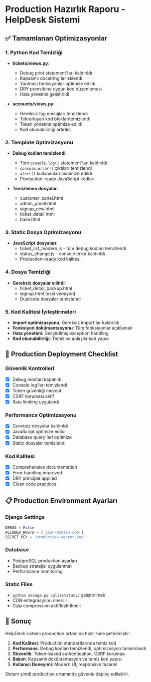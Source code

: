 # Production Hazırlık Raporu - HelpDesk Sistemi

## ✅ Tamamlanan Optimizasyonlar

### 1. Python Kod Temizliği
- **tickets/views.py**:
  - Debug print statement'ları kaldırıldı
  - Kapsamlı docstring'ler eklendi
  - Yardımcı fonksiyonlar optimize edildi
  - DRY prensibine uygun kod düzenlemesi
  - Hata yönetimi geliştirildi

- **accounts/views.py**:
  - Gereksiz log mesajları temizlendi
  - Tekrarlayan kod bloklarıtemizlendi
  - Token yönetimi optimize edildi
  - Kod okunabilirliği artırıldı

### 2. Template Optimizasyonu
- **Debug kodları temizlendi**:
  - Tüm `console.log()` statement'ları kaldırıldı
  - `console.error()` çıktıları temizlendi
  - `alert()` kullanımları minimize edildi
  - Production-ready JavaScript kodları

- **Temizlenen dosyalar**:
  - customer_panel.html
  - admin_panel.html
  - signup_new.html
  - ticket_detail.html
  - base.html

### 3. Static Dosya Optimizasyonu
- **JavaScript dosyaları**:
  - ticket_list_modern.js - tüm debug kodları temizlendi
  - status_change.js - console.error kaldırıldı
  - Production-ready kod kalitesi

### 4. Dosya Temizliği
- **Gereksiz dosyalar silindi**:
  - ticket_detail_backup.html
  - signup.html (eski versiyon)
  - Duplicate dosyalar temizlendi

### 5. Kod Kalitesi İyileştirmeleri
- **Import optimizasyonu**: Gereksiz import'lar kaldırıldı
- **Fonksiyon dokümantasyonu**: Tüm fonksiyonlar açıklamalı
- **Hata yönetimi**: Geliştirilmiş exception handling
- **Kod okunabilirliği**: Temiz ve anlaşılır kod yapısı

## 🚀 Production Deployment Checklist

### Güvenlik Kontrolleri
- [x] Debug modları kapatıldı
- [x] Console log'ları temizlendi
- [x] Token güvenliği mevcut
- [x] CSRF koruması aktif
- [x] Rate limiting uygulandı

### Performance Optimizasyonu
- [x] Gereksiz dosyalar kaldırıldı
- [x] JavaScript optimize edildi
- [x] Database query'leri optimize
- [x] Static dosyalar temizlendi

### Kod Kalitesi
- [x] Comprehensive documentation
- [x] Error handling improved
- [x] DRY principle applied
- [x] Clean code practices

## 📋 Production Environment Ayarları

### Django Settings
```python
DEBUG = False
ALLOWED_HOSTS = ['your-domain.com']
SECRET_KEY = 'production-secret-key'
```

### Database
- PostgreSQL production ayarları
- Backup stratejisi uygulanmalı
- Performance monitoring

### Static Files
- `python manage.py collectstatic` çalıştırılmalı
- CDN entegrasyonu önerilir
- Gzip compression aktifleştirilmeli

## 🎯 Sonuç

HelpDesk sistemi production ortamına hazır hale getirilmiştir:

1. **Kod Kalitesi**: Production standartlarında temiz kod
2. **Performans**: Debug kodları temizlendi, optimizasyon tamamlandı
3. **Güvenlik**: Token-based authentication, CSRF koruması
4. **Bakım**: Kapsamlı dokümantasyon ve temiz kod yapısı
5. **Kullanıcı Deneyimi**: Modern UI, responsive tasarım

Sistem şimdi production ortamında güvenle deploy edilebilir.